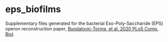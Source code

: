 # eps_biofilms

Supplementary files generated for the bacterial Exo-Poly-Saccharide (EPS) operon reconstruction paper, [Bundalovic-Torma, et al. 2020 PLoS Comp. Biol](https://journals.plos.org/ploscompbiol/article?id=10.1371/journal.pcbi.1007721).

